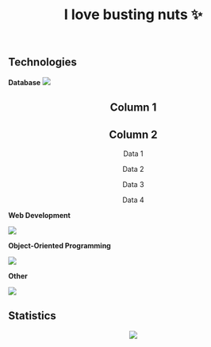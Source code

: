 <h1 align="center">I love busting nuts ✨</h1>
<br>


<h2>Technologies</h2>
<b>Database</b>
<img src="https://skillicons.dev/icons?i=mysql"/>
    <div class="container" align="center">
            <h2>Column 1</h2><h2>Column 2</h2>
            <p>Data 1</p><p>Data 2</p>
            <p>Data 3</p><p>Data 4</p>
    </div>

<b>Web Development</b>

![](https://skillicons.dev/icons?i=html,css,js,nodejs)


**Object-Oriented Programming**

![](https://skillicons.dev/icons?i=cs)

**Other**

![](https://skillicons.dev/icons?i=java)

## Statistics
<div align="center">
<img src="http://github-profile-summary-cards.vercel.app/api/cards/profile-details?username=deltagamingch&theme=tokyonight"/>
</div>
